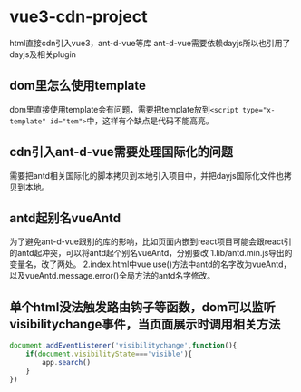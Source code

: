 # vue3-cdn-project
html直接cdn引入vue3，ant-d-vue等库
ant-d-vue需要依赖dayjs所以也引用了dayjs及相关plugin

## dom里怎么使用template
dom里直接使用template会有问题，需要把template放到`<script type="x-template" id="tem">`中，这样有个缺点是代码不能高亮。

## cdn引入ant-d-vue需要处理国际化的问题
需要把antd相关国际化的脚本拷贝到本地引入项目中，并把dayjs国际化文件也拷贝到本地。

## antd起别名vueAntd
为了避免ant-d-vue跟别的库的影响，比如页面内嵌到react项目可能会跟react引的antd起冲突，可以将antd起个别名vueAntd，分别要改
1.lib/antd.min.js导出的变量名，改了两处。
2.index.html中vue use()方法中antd的名字改为vueAntd，以及vueAntd.message.error()全局方法的antd名字修改。

## 单个html没法触发路由钩子等函数，dom可以监听visibilitychange事件，当页面展示时调用相关方法
```js
document.addEventListener('visibilitychange',function(){
    if(document.visibilityState==='visible'){
        app.search()
    }
})
```

